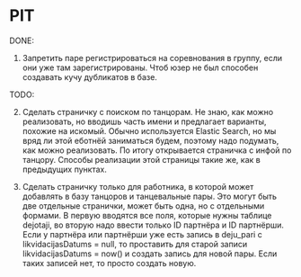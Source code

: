 # PIT
DONE:

1. Запретить паре регистрироваться на соревнования в группу, если они уже там зарегистрированы. Чтоб юзер не был способен создавать кучу дубликатов в базе.

TODO:

2. Сделать страничку с поиском по танцорам.
Не знаю, как можно реализовать, но вводишь часть имени и предлагает варианты, похожие на искомый. 
Обычно используется Elastic Search, но мы вряд ли этой еботнёй заниматься будем, поэтому надо подумать, как можно реализовать.
По итогу открывается страничка с инфой по танцору. Способы реализации этой страницы такие же, как в предыдущих пунктах.

3. Сделать страничку только для работника, в которой может добавлять в базу танцоров и танцевальные пары.
Это могут быть две отдельные странички, может быть одна, но с отдельными формами. В первую вводятся все поля, которые нужны таблице dejotaji, во вторую надо ввести только ID партнёра и ID партнёрши.
Если у партнёра или партнёрши уже есть запись в deju_pari с likvidacijasDatums = null, то проставить для старой записи likvidacijasDatums = now() и создать запись для новой пары.
Если таких записей нет, то просто создать новую.
